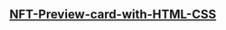 ## [NFT-Preview-card-with-HTML-CSS](https://shaiyrgulmanapova.github.io/NFT-Preview-card-with-HTML-CSS/card.html)
